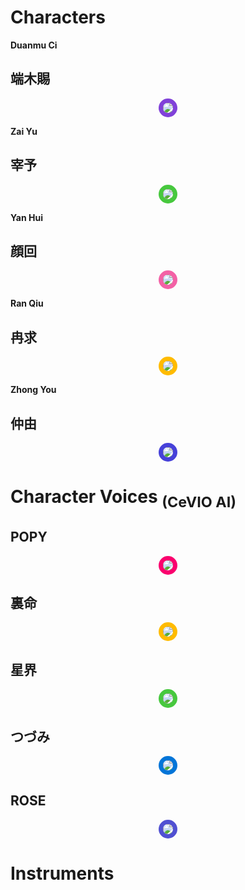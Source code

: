 
# Characters

**Duanmu Ci**

## 端木賜

<p style="text-align:center;"><a href="./?page=artist/duanmuci"><img src="https://gwansangg.am/hgjs/files/duanmuci.png" style="max-width: 200px; border-radius: 50%; border: 7px solid #8041D9;"></a></p>

**Zai Yu**

## 宰予

<p style="text-align:center;"><a href="./?page=artist/zaiyu"><img src="https://gwansangg.am/hgjs/files/zaiyu.png" style="max-width: 200px; border-radius: 50%; border: 7px solid #47C83E;"></a></p>

**Yan Hui**

## 顔回

<p style="text-align:center;"><a href="./?page=artist/yanhui"><img src="https://gwansangg.am/hgjs/files/yanhui.png" style="max-width: 200px; border-radius: 50%; border: 7px solid #F361A6;"></a></p>

**Ran Qiu**

## 冉求

<p style="text-align:center;"><a href="./?page=artist/ranqiu"><img src="https://gwansangg.am/hgjs/files/ranqiu.png" style="max-width: 200px; border-radius: 50%; border: 7px solid #FFBB00;"></a></p>

**Zhong You**

## 仲由

<p style="text-align:center;"><a href="./?page=artist/zhongyou"><img src="https://gwansangg.am/hgjs/files/zhongyou.png" style="max-width: 200px; border-radius: 50%; border: 7px solid #4641D9;"></a></p>

# Character Voices <sub>(CeVIO AI)</sub>

## POPY

<p style="text-align:center;"><a href="./?page=cv/popy"><img src="https://gwansangg.am/hgjs/files/popy.png" style="max-width: 200px; border-radius: 50%; border: 7px solid #fa006e;"></a></p>

## 裏命

<p style="text-align:center;"><a href="./?page=cv/rime"><img src="https://gwansangg.am/hgjs/files/rime.png" style="max-width: 200px; border-radius: 50%; border: 7px solid #FFBB00;"></a></p>

## 星界

<p style="text-align:center;"><a href="./?page=cv/sekai"><img src="https://gwansangg.am/hgjs/files/sekai.png" style="max-width: 200px; border-radius: 50%; border: 7px solid #47C83E;"></a></p>

## つづみ

<p style="text-align:center;"><a href="./?page=cv/tsudumi"><img src="https://gwansangg.am/hgjs/files/tsudumi.png" style="max-width: 200px; border-radius: 50%; border: 7px solid #0275d8;"></a></p>

## ROSE

<p style="text-align:center;"><a href="./?page=cv/rose"><img src="https://gwansangg.am/hgjs/files/rose.png" style="max-width: 200px; border-radius: 50%; border: 7px solid #5050d2;"></a></p>

# Instruments

